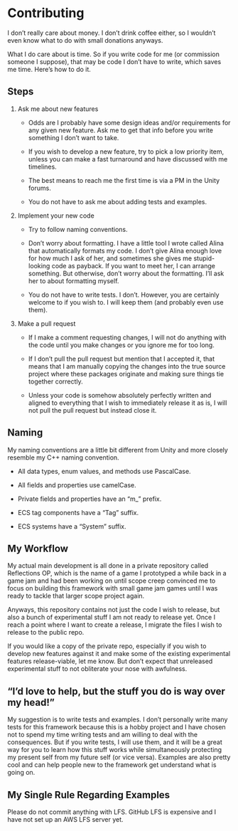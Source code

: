 Contributing
============

I don’t really care about money. I don’t drink coffee either, so I wouldn’t even
know what to do with small donations anyways.

What I do care about is time. So if you write code for me (or commission someone
I suppose), that may be code I don’t have to write, which saves me time. Here’s
how to do it.

Steps
-----

1.  Ask me about new features

    -   Odds are I probably have some design ideas and/or requirements for any
        given new feature. Ask me to get that info before you write something I
        don’t want to take.

    -   If you wish to develop a new feature, try to pick a low priority item,
        unless you can make a fast turnaround and have discussed with me
        timelines.

    -   The best means to reach me the first time is via a PM in the Unity
        forums.

    -   You do not have to ask me about adding tests and examples.

2.  Implement your new code

    -   Try to follow naming conventions.

    -   Don’t worry about formatting. I have a little tool I wrote called Alina
        that automatically formats my code. I don’t give Alina enough love for
        how much I ask of her, and sometimes she gives me stupid-looking code as
        payback. If you want to meet her, I can arrange something. But
        otherwise, don’t worry about the formatting. I’ll ask her to about
        formatting myself.

    -   You do not have to write tests. I don’t. However, you are certainly
        welcome to if you wish to. I will keep them (and probably even use
        them).

3.  Make a pull request

    -   If I make a comment requesting changes, I will not do anything with the
        code until you make changes or you ignore me for too long.

    -   If I don’t pull the pull request but mention that I accepted it, that
        means that I am manually copying the changes into the true source
        project where these packages originate and making sure things tie
        together correctly.

    -   Unless your code is somehow absolutely perfectly written and aligned to
        everything that I wish to immediately release it as is, I will not pull
        the pull request but instead close it.

Naming
------

My naming conventions are a little bit different from Unity and more closely
resemble my C++ naming convention.

-   All data types, enum values, and methods use PascalCase.

-   All fields and properties use camelCase.

-   Private fields and properties have an “m_” prefix.

-   ECS tag components have a “Tag” suffix.

-   ECS systems have a “System” suffix.

My Workflow
-----------

My actual main development is all done in a private repository called
Reflections OP, which is the name of a game I prototyped a while back in a game
jam and had been working on until scope creep convinced me to focus on building
this framework with small game jam games until I was ready to tackle that larger
scope project again.

Anyways, this repository contains not just the code I wish to release, but also
a bunch of experimental stuff I am not ready to release yet. Once I reach a
point where I want to create a release, I migrate the files I wish to release to
the public repo.

If you would like a copy of the private repo, especially if you wish to develop
new features against it and make some of the existing experimental features
release-viable, let me know. But don’t expect that unreleased experimental stuff
to not obliterate your nose with awfulness.

“I’d love to help, but the stuff you do is way over my head!”
-------------------------------------------------------------

My suggestion is to write tests and examples. I don’t personally write many
tests for this framework because this is a hobby project and I have chosen not
to spend my time writing tests and am willing to deal with the consequences. But
if you write tests, I will use them, and it will be a great way for you to learn
how this stuff works while simultaneously protecting my present self from my
future self (or vice versa). Examples are also pretty cool and can help people
new to the framework get understand what is going on.

My Single Rule Regarding Examples
---------------------------------

Please do not commit anything with LFS. GitHub LFS is expensive and I have not
set up an AWS LFS server yet.
